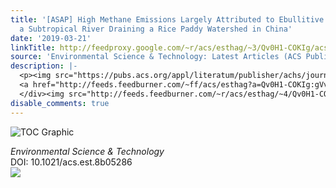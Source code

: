```yaml
---
title: '[ASAP] High Methane Emissions Largely Attributed to Ebullitive Fluxes from
  a Subtropical River Draining a Rice Paddy Watershed in China'
date: '2019-03-21'
linkTitle: http://feedproxy.google.com/~r/acs/esthag/~3/Qv0H1-COKIg/acs.est.8b05286
source: 'Environmental Science & Technology: Latest Articles (ACS Publications)'
description: |-
  <p><img src="https://pubs.acs.org/appl/literatum/publisher/achs/journals/content/esthag/0/esthag.ahead-of-print/acs.est.8b05286/20190321/images/medium/es-2018-052869_0005.gif" alt="TOC Graphic"/></p><div><cite>Environmental Science & Technology</cite></div><div>DOI: 10.1021/acs.est.8b05286</div><div class="feedflare">
  <a href="http://feeds.feedburner.com/~ff/acs/esthag?a=Qv0H1-COKIg:gVvhUFe8tpY:yIl2AUoC8zA"><img src="http://feeds.feedburner.com/~ff/acs/esthag?d=yIl2AUoC8zA" border="0"></img></a>
  </div><img src="http://feeds.feedburner.com/~r/acs/esthag/~4/Qv0H1-COKIg" height="1" width="1" ...
disable_comments: true
---
```

<p><img src="https://pubs.acs.org/appl/literatum/publisher/achs/journals/content/esthag/0/esthag.ahead-of-print/acs.est.8b05286/20190321/images/medium/es-2018-052869_0005.gif" alt="TOC Graphic"/></p><div><cite>Environmental Science & Technology</cite></div><div>DOI: 10.1021/acs.est.8b05286</div><div class="feedflare">
<a href="http://feeds.feedburner.com/~ff/acs/esthag?a=Qv0H1-COKIg:gVvhUFe8tpY:yIl2AUoC8zA"><img src="http://feeds.feedburner.com/~ff/acs/esthag?d=yIl2AUoC8zA" border="0"></img></a>
</div><img src="http://feeds.feedburner.com/~r/acs/esthag/~4/Qv0H1-COKIg" height="1" width="1" ...
